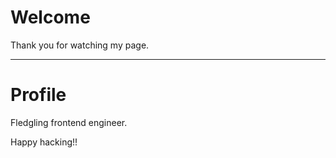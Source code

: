 # Welcome

Thank you for watching my page.

---

# Profile

Fledgling frontend engineer.

Happy hacking!!
